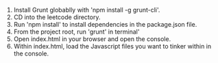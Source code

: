 1. Install Grunt globablly with 'npm install -g grunt-cli'.
2. CD into the leetcode directory.
3. Run 'npm install' to install dependencies in the package.json file.
4. From the project root, run 'grunt' in terminal'
5. Open index.html in your browser and open the console.
6. Within index.html, load the Javascript files you want to tinker within in the console.
